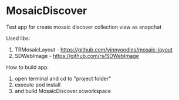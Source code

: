 # MosaicDiscover
Test app for create mosaic discover collection view as snapchat

Used libs:
1. TRMosaicLayout - https://github.com/vinnyoodles/mosaic-layout
2. SDWebImage - https://github.com/rs/SDWebImage

How to build app:
1. open terminal and cd to "project folder"
2. execute pod install
3. and build MosaicDiscover.xcworkspace